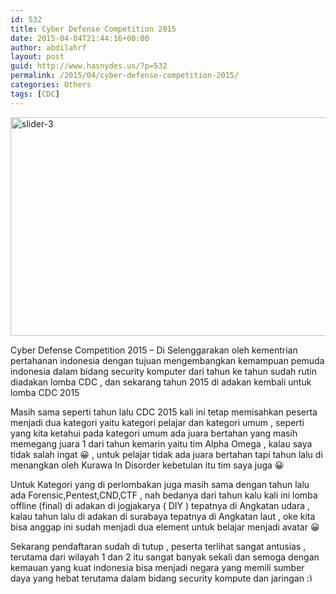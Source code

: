 ```yaml
---
id: 532
title: Cyber Defense Competition 2015
date: 2015-04-04T21:44:16+00:00
author: abdilahrf
layout: post
guid: http://www.hasnydes.us/?p=532
permalink: /2015/04/cyber-defense-competition-2015/
categories: Others
tags: [CDC]
---
```

[<img class="aligncenter size-full wp-image-533" src="http://abdilahrf.me/images/2015/04/slider-3.jpg" alt="slider-3" width="960" height="350" />](http://abdilahrf.me/images/2015/04/slider-3.jpg)

Cyber Defense Competition 2015 &#8211; Di Selenggarakan oleh kementrian pertahanan indonesia dengan tujuan mengembangkan kemampuan pemuda indonesia dalam bidang security komputer dari tahun ke tahun sudah rutin diadakan lomba CDC , dan sekarang tahun 2015 di adakan kembali untuk lomba CDC 2015

Masih sama seperti tahun lalu CDC 2015 kali ini tetap memisahkan peserta menjadi dua kategori yaitu kategori pelajar dan kategori umum , seperti yang kita ketahui pada kategori umum ada juara bertahan yang masih memegang juara 1 dari tahun kemarin yaitu tim Alpha Omega , kalau saya tidak salah ingat 😀 , untuk pelajar tidak ada juara bertahan tapi tahun lalu di menangkan oleh Kurawa In Disorder kebetulan itu tim saya juga 😀

<!--more-->

Untuk Kategori yang di perlombakan juga masih sama dengan tahun lalu ada Forensic,Pentest,CND,CTF , nah bedanya dari tahun kalu kali ini lomba offline (final) di adakan di jogjakarya ( DIY ) tepatnya di Angkatan udara , kalau tahun lalu di adakan di surabaya tepatnya di Angkatan laut , oke kita bisa anggap ini sudah menjadi dua element untuk belajar menjadi avatar 😀

Sekarang pendaftaran sudah di tutup , peserta terlihat sangat antusias , terutama dari wilayah 1 dan 2 itu sangat banyak sekali dan semoga dengan kemauan yang kuat indonesia bisa menjadi negara yang memili sumber daya yang hebat terutama dalam bidang security kompute dan jaringan <img src="https://www.hasnydes.us/wp-includes/images/smilies/simple-smile.png" alt=":)" class="wp-smiley" style="height: 1em; max-height: 1em;" />

&nbsp;

&nbsp;